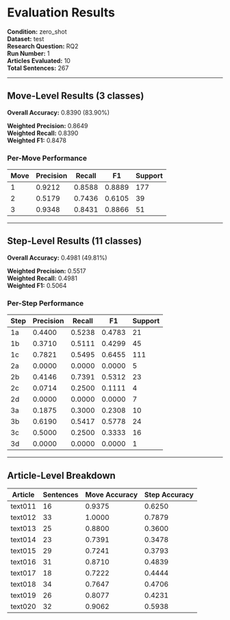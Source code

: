 # Evaluation Results

**Condition:** zero_shot  
**Dataset:** test  
**Research Question:** RQ2  
**Run Number:** 1  
**Articles Evaluated:** 10  
**Total Sentences:** 267  

---

## Move-Level Results (3 classes)

**Overall Accuracy:** 0.8390 (83.90%)  

**Weighted Precision:** 0.8649  
**Weighted Recall:** 0.8390  
**Weighted F1:** 0.8478  

### Per-Move Performance

| Move | Precision | Recall | F1 | Support |
|------|-----------|--------|----|---------|
| 1 | 0.9212 | 0.8588 | 0.8889 | 177 |
| 2 | 0.5179 | 0.7436 | 0.6105 | 39 |
| 3 | 0.9348 | 0.8431 | 0.8866 | 51 |

---

## Step-Level Results (11 classes)

**Overall Accuracy:** 0.4981 (49.81%)  

**Weighted Precision:** 0.5517  
**Weighted Recall:** 0.4981  
**Weighted F1:** 0.5064  

### Per-Step Performance

| Step | Precision | Recall | F1 | Support |
|------|-----------|--------|----|---------|
| 1a | 0.4400 | 0.5238 | 0.4783 | 21 |
| 1b | 0.3710 | 0.5111 | 0.4299 | 45 |
| 1c | 0.7821 | 0.5495 | 0.6455 | 111 |
| 2a | 0.0000 | 0.0000 | 0.0000 | 5 |
| 2b | 0.4146 | 0.7391 | 0.5312 | 23 |
| 2c | 0.0714 | 0.2500 | 0.1111 | 4 |
| 2d | 0.0000 | 0.0000 | 0.0000 | 7 |
| 3a | 0.1875 | 0.3000 | 0.2308 | 10 |
| 3b | 0.6190 | 0.5417 | 0.5778 | 24 |
| 3c | 0.5000 | 0.2500 | 0.3333 | 16 |
| 3d | 0.0000 | 0.0000 | 0.0000 | 1 |

---

## Article-Level Breakdown

| Article | Sentences | Move Accuracy | Step Accuracy |
|---------|-----------|---------------|---------------|
| text011 | 16 | 0.9375 | 0.6250 |
| text012 | 33 | 1.0000 | 0.7879 |
| text013 | 25 | 0.8800 | 0.3600 |
| text014 | 23 | 0.7391 | 0.3478 |
| text015 | 29 | 0.7241 | 0.3793 |
| text016 | 31 | 0.8710 | 0.4839 |
| text017 | 18 | 0.7222 | 0.4444 |
| text018 | 34 | 0.7647 | 0.4706 |
| text019 | 26 | 0.8077 | 0.4231 |
| text020 | 32 | 0.9062 | 0.5938 |
